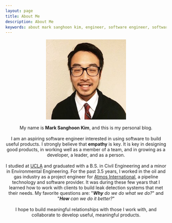```yaml
---
layout: page
title: About Me
description: About Me
keywords: about mark sanghoon kim, engineer, software engineer, software, web, web development
---
```


<p align="center">
  <img src="/images/markprofile-new.jpg">
  <div align="center">
  	My name is <strong>Mark Sanghoon Kim</strong>, and this is my personal blog.
  	<br><br>
  	I am an aspiring software engineer interested in using software to build useful products. I strongly believe that <strong>empathy</strong> is key. It is key in designing good products, in working well as a member of a team, and in growing as a developer, a leader, and as a person.
  	<br><br>
  	I studied at <a href="http://www.ucla.edu/" target="_blank">UCLA</a> and graduated with a B.S. in Civil Engineering and a minor in Environmental Engineering. For the past 3.5 years, I worked in the oil and gas industry as a project engineer for <a href="https://atmosi.com/" target="_blank">Atmos International</a>, a pipeline technology and software provider. It was during these few years that I learned how to work with clients to build leak detection systems that met their needs. My favorite questions are: "<strong><em>Why</strong> do we do what we do?</em>" and "<strong><em>How</strong> can we do it better?</em>"
  	<br><br>
  	I hope to build meaningful relationships with those I work with, and collaborate to develop useful, meaningful products. 
  </div>
</p>


